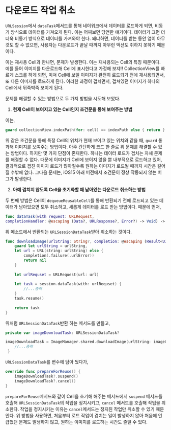 # 다운로드 작업 취소

`URLSession`에서 `dataTask`메서드를 통해 네이워크에서 데이터를 로드하게 되면, 비동기 방식으로 데이터를 가져오게 된다. 이는 어찌보면 당연한 얘기이다. 데이터가 크면 더더욱 비동기 방식으로 데이터를 가져와야 한다. 왜냐하면, 데이터를 받는 동안 앱이 아무것도 할 수 없으면, 사용자는 다운로드가 끝날 때까지 아무런 액션도 취하지 못하기 때문이다. 

이는 재사용 Cell과 만나면, 문제가 발생한다. 이는 재사용되는 Cell의 특징 때문이다. 예를 들어 이미지를 다운로드해 Cell에 표시한다고 가정해 보쟈!! CollectionView를 빠르게 스크롤 하게 되면, 미쳐 Cell에 보일 이미지가 완전히 로드되기 전에 재사용되면서, 또 다른 이미지를 로드하게 된다. 이러한 과정이 겹치면서, 겹쳐있던 이미지가 하나의 Cell에서 뒤죽박죽 보이게 된다.

문제를 해결할 수 있는 방법으로 두 가지 방법을 시도해 보았다.
1. **현재 Cell이 보여지고 있는 Cell인지 조건문을 통해 보여주는 방법**

이는,

```swift
guard collectionView.indexPath(for: cell) == indexPath else { return }
```
위 같은 조건문을 통해 특정 Cell의 위치가 현재 보이고 있는 위치와 같을 때, `guard` 통과해 이미지를 보여주는 방법이다. 아주 간단하게 코드 한 줄로 위 문제를 해결할 수 있는 방법이다. 하지만 몇 가지 단점이 존재한다. 하나는 데이터 로드가 겹치는 자체 문제를 해결할 수 없다. 때문에 이미지가 Cell에 보이지 않을 뿐 내부적으로 로드하고 있어, 결과적으로 겹친 이미지 로드가 많아질수록 원하는 이미지가 로드될 때까지 시간은 길어질 수밖에 없다. 그다음 문제는, iOS15 아래 버전에서 조건문이 정상 작동되지 않는 버그가 발생한다.

2. **아예 겹치지 않도록 Cell을 초기화할 때 남아있는 다운로드 취소하는 방법**

두 번째 방법은 Cell이 `dequeueReusableCell`를 통해 반환되기 전에 로드되고 있는 데이터가 남아있으면 모두 취소하고, 새롭게 데이터를 로드 받는 방법이다. 때문에 먼저,

```swift
func dataTask(with request: URLRequest, 
completionHandler: @escaping (Data?, URLResponse?, Error?) -> Void) -> URLSessionDataTask
```
위 메소드에서 반환되는 `URLSessionDataTask`받아 취소하는 것이다.

```swift
func downloadImage(urlString: String?, completion: @escaping (Result<UIImage, NetworkErorr>) -> Void) -> URLSessionDataTask? {
    guard let urlString = urlString, 
    let url = URL(string: urlString) else {
        completion(.failure(.urlError))
        return nil
    }
    
    let urlRequset = URLRequest(url: url)
    
    let task = session.dataTask(with: urlRequset) {
        //...중략
    }
    task.resume()
    
    return task
}
```
위처럼 `URLSessionDataTask`반환 하는 메서드를 만들고, 

```swift
private var imageDownloadTask: URLSessionDataTask?

imageDownloadTask = ImageManager.shared.downloadImage(urlString: imageURL) { 
    //...중략
 }
```
`URLSessionDataTask`를 변수에 담아 뒀다가,

```swift
override func prepareForReuse() {
    imageDownloadTask?.suspend()
    imageDownloadTask?.cancel()
}
```

`prepareForReuse`메서드와 같이 Cell을 초기해 해주는 메서드에서 `suspend` 메서드를 호출해 `URLSessionDataTask`의 작업을 정지시키고, `cancel` 메서드를 호출해 작업을 취소한다. 작업을 정지시키는 이유는 `cancel`메서드는 정지된 작업만 취소할 수 있기  때문인다. 위 방법을 사용하면, 처음부터 로드 작업이 겹치는 일이 발생하지 않아 처음에 언급했던 문제도 발생하지 않고, 원하는 이미지를 로드하는 시간도 줄일 수 있다. 


